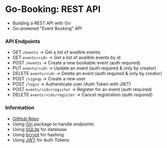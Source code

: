 # Go-Booking: REST API
- Building a REST API with Go
- Go-powered "Event Booking" API

### API Endpoints
- GET `/events` -> Get a list of availble events
- GET `events/<id>` -> Get a list of availble events by id
- POST `/events` -> Create a new bookable event (auth required)
- PUT `events/<id>` -> Update an event (auth required & only by creator)
- DELETE `events/<id>` -> Delete an event (auth required & only by creator)
- POST `/signup` -> Create a new user
- POST `/login` -> Authenticate user (Auth Token with JWT)
- POST `events/<id>/register` -> Register for an event (auth required)
- DELETE `events/<id>/register` -> Cancel registration (auth required)

### Information
- [GitHub Repo](https://github.com/jaimalhi/Go-Booking)
- Using [Gin](https://github.com/gin-gonic/gin) package to handle endpoints
- Using [SQLite](https://github.com/mattn/go-sqlite3) for database
- Using [bcrypt](https://pkg.go.dev/golang.org/x/crypto/bcrypt) for hashing
- Using [JWT](https://github.com/golang-jwt/jwt) for Auth Tokens